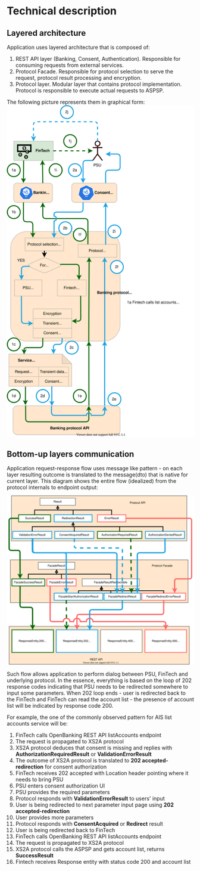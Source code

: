 # Technical description

## Layered architecture

Application uses layered architecture that is composed of:

1. REST API layer (Banking, Consent, Authentication). Responsible for consuming requests from external services.
1. Protocol Facade. Responsible for protocol selection to serve the request, protocol result processing and encryption.
1. Protocol layer. Modular layer that contains protocol implementation. Protocol is responsible to execute actual
requests to ASPSP.

The following picture represents them in graphical form:
![Technical architecture](../img/technical-architecture.svg)

## Bottom-up layers communication
Application request-response flow uses message like pattern - on each layer resulting outcome is 
translated to the message(dto) that is native for current layer. This diagram shows the entire
flow (idealized) from the protocol internals to endpoint output:

![Result flow by layers](diagrams/components/ideal-result-mappings.svg)

Such flow allows application to perform dialog between PSU, FinTech and underlying protocol.
In the essence, everything is based on the loop of 202 response codes indicating that PSU needs to be redirected somewhere to
input some parameters. When 202 loop ends - user is redirected back to the FinTech and FinTech can read the
account list - the presence of account list will be indicated by response code 200. 

For example, the one of the commonly observed pattern for AIS list accounts service will be:

1. FinTech calls OpenBanking REST API listAccounts endpoint
1. The request is propagated to XS2A protocol
1. XS2A protocol deduces that consent is missing and replies with **AuthorizationRequiredResult** or **ValidationErrorResult**
1. The outcome of XS2A protocol is translated to **202 accepted-redirection** for consent authorization
1. FinTech receives 202 accepted with Location header pointing where it needs to bring PSU
1. PSU enters consent authorization UI
1. PSU provides the required parameters 
1. Protocol responds with **ValidationErrorResult** to users' input
1. User is being redirected to next parameter input page using **202 accepted-redirection**
1. User provides more parameters
1. Protocol responds with **ConsentAcquired** or **Redirect** result
1. User is being redirected back to FinTech
1. FinTech calls OpenBanking REST API listAccounts endpoint
1. The request is propagated to XS2A protocol
1. XS2A protocol calls the ASPSP and gets account list, returns **SuccessResult**
1. Fintech receives Response entity with status code 200 and account list